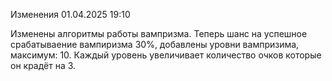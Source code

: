 Изменения 01.04.2025 19:10

Изменены алгоритмы работы вампризма. Теперь шанс на успешное срабатываение вампиризма 30%, добавлены уровни вампризима, максимум: 10. Каждый уровень увеличивает количество очков которые он крадёт на 3.
